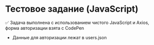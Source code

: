 # Тестовое задание (JavaScript)
:white_check_mark: Задача выполнена с использованием чистого JavaScript и Axios, форма авторизации взята с CodePen
- Данные для авторизации лежат в users.json

